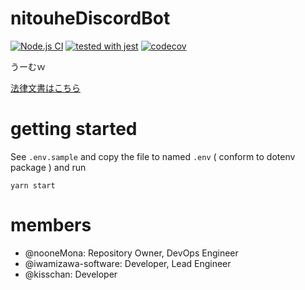 # nitouheDiscordBot
[![Node.js CI](https://github.com/nooneMona/nitouheDiscordBot/actions/workflows/node.js.yml/badge.svg)](https://github.com/nooneMona/nitouheDiscordBot/actions/workflows/node.js.yml)
[![tested with jest](https://img.shields.io/badge/tested_with-jest-99424f.svg)](https://github.com/facebook/jest)
[![codecov](https://codecov.io/gh/nooneMona/nitouheDiscordBot/branch/develop/graph/badge.svg?token=JRRU3ZBNR5)](https://codecov.io/gh/nooneMona/nitouheDiscordBot)

うーむｗ

[法律文書はこちら](https://noonemona.github.io/nitouheDiscordBot/)

# getting started
See `.env.sample` and copy the file to named `.env` ( conform to dotenv package )
and run 
```
yarn start
```

# members
- @nooneMona: Repository Owner, DevOps Engineer
- @iwamizawa-software: Developer, Lead Engineer
- @kisschan: Developer
